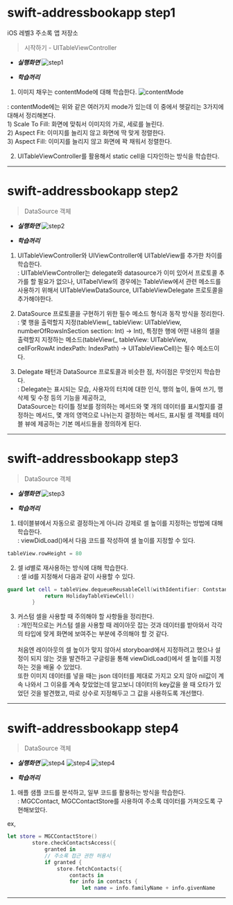 # swift-addressbookapp step1
iOS 레벨3 주소록 앱 저장소

> 시작하기 - UITableViewController

- ***실행화면***
![step1](img/step1.png)

- ***학습꺼리***

1. 이미지 채우는 contentMode에 대해 학습한다.
![contentMode](img/contentMode.png)

: contentMode에는 위와 같은 여러가지 mode가 있는데 이 중에서 헷갈리는 3가지에 대해서 정리해본다.  
	1) Scale To Fill: 화면에 맞춰서 이미지의 가로, 세로를 늘린다.  
	2) Aspect Fit: 이미지를 늘리지 않고 화면에 딱 맞게 정렬한다.  
	3) Aspect Fill: 이미지를 늘리지 않고 화면에 꽉 채워서 정렬한다.  
	
2. UITableViewController를 활용해서 static cell을 디자인하는 방식을 학습한다. 

---

# swift-addressbookapp step2

> DataSource 객체

- ***실행화면***
![step2](img/step2.png)

- ***학습꺼리***

1. UITableViewController와 UIViewController에 UITableView를 추가한 차이를 학습한다.  
: UITableViewController는 delegate와 datasource가 이미 있어서 프로토콜 추가를 할 필요가 없으나, UITabelView의 경우에는 TableView에서 관련 메소드를 사용하기 위해서 UITableViewDataSource, UITableViewDelegate 프로토콜을 추가해야한다. 


2. DataSource 프로토콜을 구현하기 위한 필수 메소드 형식과 동작 방식을 정리한다.  
: 몇 행을 출력할지 지정(tableView(_ tableView: UITableView, numberOfRowsInSection section: Int) -> Int), 특정한 행에 어떤 내용의 셀을 출력할지 지정하는 메소드(tableView(_ tableView: UITableView, cellForRowAt indexPath: IndexPath) -> UITableViewCell)는 필수 메소드이다.

3. Delegate 패턴과 DataSource 프로토콜과 비슷한 점, 차이점은 무엇인지 학습한다.  
: Delegate는 표시되는 모습, 사용자의 터치에 대한 인식, 행의 높이, 들여 쓰기, 행 삭제 및 수정 등의 기능을 제공하고,  
DataSource는 타이틀 정보를 정의하는 메서드와 몇 개의 데이터를 표시할지를 결정하는 메서드, 몇 개의 영역으로 나뉘는지 결정하는 메서드, 표시될 셀 객체를 테이블 뷰에 제공하는 기본 메서드들을 정의하게 된다.  


---

# swift-addressbookapp step3

> DataSource 객체

- ***실행화면***
![step3](img/step3.png)

- ***학습꺼리***

1. 테이블뷰에서 자동으로 결정하는게 아니라 강제로 셀 높이를 지정하는 방법에 대해 학습한다.  
: viewDidLoad()에서 다음 코드를 작성하여 셀 높이를 지정할 수 있다. 

```swift
tableView.rowHeight = 80
```

2. 셀 id별로 재사용하는 방식에 대해 학습한다.  
: 셀 id를 지정해서 다음과 같이 사용할 수 있다.

```swift
guard let cell = tableView.dequeueReusableCell(withIdentifier: Contstant.customCell, for: indexPath) as? HolidayTableViewCell else {
            return HolidayTableViewCell()
        }
```

3. 커스텀 셀을 사용할 때 주의해야 할 사항들을 정리한다.  
: 개인적으로는 커스텀 셀을 사용할 때 레이아웃 잡는 것과 데이터를 받아와서 각각의 타입에 맞게 화면에 보여주는 부분에 주의해야 할 것 같다.  </br></br>
처음엔 레이아웃의 셀 높이가 맞지 않아서 storyboard에서 지정하려고 했으나 설정이 되지 않는 것을 발견하고 구글링을 통해 viewDidLoad()에서 셀 높이를 지정하는 것을 배울 수 있었다.  
또한 이미지 데이터를 넣을 때는 json 데이터를 제대로 가지고 오지 않아 nil값이 계속 나와서 그 이유를 계속 찾았었는데 알고보니 데이터의 key값을 쓸 때 오타가 있었던 것을 발견했고, 따로 상수로 지정해두고 그 값을 사용하도록 개선했다.

---


# swift-addressbookapp step4

> DataSource 객체

- ***실행화면***
![step4](img/step4_1.png) ![step4](img/step4_2.png) ![step4](img/step4_3.png)

- ***학습꺼리***

1. 애플 샘플 코드를 분석하고, 일부 코드를 활용하는 방식을 학습한다.  
: MGCContact, MGCContactStore를 사용하여 주소록 데이터를 가져오도록 구현해보았다.

ex,

```swift
let store = MGCContactStore()
        store.checkContactsAccess({
            granted in
            // 주소록 접근 권한 허용시
            if granted {
                store.fetchContacts({
                    contacts in
                    for info in contacts {
                        let name = info.familyName + info.givenName
```

---
